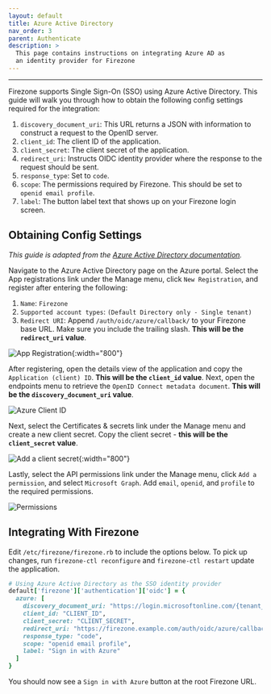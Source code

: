 ```yaml
---
layout: default
title: Azure Active Directory
nav_order: 3
parent: Authenticate
description: >
  This page contains instructions on integrating Azure AD as
  an identity provider for Firezone
---
```

---

Firezone supports Single Sign-On (SSO) using Azure Active Directory. This guide
will walk you through how to obtain the following config settings required
for the integration:

1. `discovery_document_uri`: This URL returns a JSON with information to
construct a request to the OpenID server.
1. `client_id`: The client ID of the application.
1. `client_secret`: The client secret of the application.
1. `redirect_uri`: Instructs OIDC identity provider where the response to the
request should be sent.
1. `response_type`: Set to `code`.
1. `scope`: The permissions required by Firezone.
This should be set to `openid email profile`.
1. `label`: The button label text that shows up on your Firezone login screen.

## Obtaining Config Settings

_This guide is adapted from the [Azure Active Directory documentation](https://docs.microsoft.com/en-us/azure/active-directory/fundamentals/auth-oidc)._

Navigate to the Azure Active Directory page on the Azure portal.
Select the App registrations link under the Manage menu, click
`New Registration`, and register after entering the following:

1. `Name`: `Firezone`
1. `Supported account types`: `(Default Directory only - Single tenant)`
1. `Redirect URI`: Append `/auth/oidc/azure/callback/` to your Firezone base URL.
Make sure you include the trailing slash. **This will be the `redirect_uri` value**.

![App Registration](https://user-images.githubusercontent.com/52545545/168722092-716c8448-4dc4-4d7a-a25c-1af701a57744.png){:width="800"}

After registering, open the details view of the application and copy the
`Application (client) ID`. **This will be the `client_id` value**. Next, open
the endpoints menu to retrieve the `OpenID Connect metadata document`.
**This will be the `discovery_document_uri` value**.

![Azure Client ID](https://user-images.githubusercontent.com/52545545/168724099-100e4a9a-0bf6-42f6-b0ee-13a4c9a8da23.png)

Next, select the Certificates & secrets link under the Manage menu and
create a new client secret. Copy the client secret - **this will be the
`client_secret` value**.

![Add a client secret](https://user-images.githubusercontent.com/52545545/168720697-1a28d2c1-4108-459c-9915-4397a4108818.png){:width="800"}

Lastly, select the API permissions link under the Manage menu,
click `Add a permission`, and select `Microsoft Graph`. Add `email`, `openid`,
and `profile` to the required permissions.

![Permissions](https://user-images.githubusercontent.com/52545545/168720688-19f92516-bc5e-437f-b3aa-7638632161a2.png)

## Integrating With Firezone

Edit `/etc/firezone/firezone.rb` to include the options below.
To pick up changes, run `firezone-ctl reconfigure`
and `firezone-ctl restart` update the application.

```ruby
# Using Azure Active Directory as the SSO identity provider
default['firezone']['authentication']['oidc'] = {
  azure: [
    discovery_document_uri: "https://login.microsoftonline.com/{tenant_ID}/v2.0/.well-known/openid-configurationn",
    client_id: "CLIENT_ID",
    client_secret: "CLIENT_SECRET",
    redirect_uri: "https://firezone.example.com/auth/oidc/azure/callback",
    response_type: "code",
    scope: "openid email profile",
    label: "Sign in with Azure"
  ]
}
```

You should now see a `Sign in with Azure` button at the root Firezone URL.
